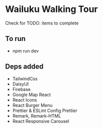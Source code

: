 # Wailuku Walking Tour

Check for TODO: items to complete

## To run

- npm run dev

## Deps added

- TailwindCss
- DaisyUI
- Firebase
- Google Map React
- React Icons
- React Burger Menu
- Prettier & ESLint Config Prettier
- Remark, Remark-HTML
- React Responsive Carousel
